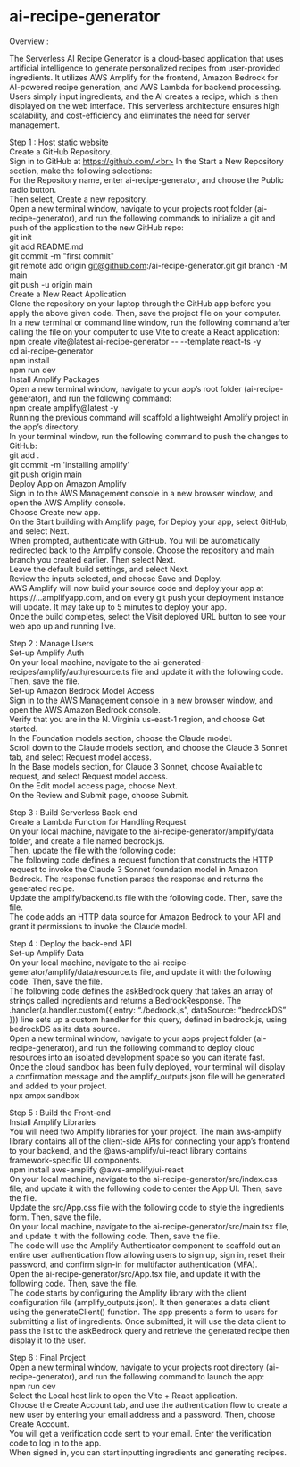 # ai-recipe-generator
Overview :

The Serverless AI Recipe Generator is a cloud-based application that uses artificial intelligence to generate personalized recipes from user-provided ingredients. It utilizes AWS Amplify for the frontend, Amazon Bedrock for AI-powered recipe generation, and AWS Lambda for backend processing. Users simply input ingredients, and the AI creates a recipe, which is then displayed on the web interface. This serverless architecture ensures high scalability, and cost-efficiency and eliminates the need for server management.

Step 1 : Host static website<br>
Create a GitHub Repository.<br>
Sign in to GitHub at https://github.com/.<br>
In the Start a New Repository section, make the following selections:<br>
For the Repository name, enter ai-recipe-generator, and choose the Public radio button.<br>
Then select, Create a new repository.<br>
Open a new terminal window, navigate to your projects root folder (ai-recipe-generator), and run the following commands to initialize a git and push of the application to the new GitHub repo:<br>
git init <br>
git add README.md <br>
git commit -m "first commit" <br>
git remote add origin git@github.com:<your-username>/ai-recipe-generator.git git branch -M main <br>
git push -u origin main<br>
Create a New React Application<br>
Clone the repository on your laptop through the GitHub app before you apply the above given code. Then, save the project file on your computer.<br>
In a new terminal or command line window, run the following command after calling the file on your computer to use Vite to create a React application:<br>
npm create vite@latest ai-recipe-generator -- --template react-ts -y<br>
cd ai-recipe-generator<br>
npm install<br>
npm run dev<br>
Install Amplify Packages<br>
Open a new terminal window, navigate to your app’s root folder (ai-recipe-generator), and run the following command:<br>
npm create amplify@latest -y<br>
Running the previous command will scaffold a lightweight Amplify project in the app’s directory. <br>
In your terminal window, run the following command to push the changes to GitHub: <br>
git add .<br>
git commit -m 'installing amplify'<br>
git push origin main<br>
Deploy App on Amazon Amplify<br>
Sign in to the AWS Management console in a new browser window, and open the AWS Amplify console.<br>
Choose Create new app. <br>
On the Start building with Amplify page, for Deploy your app, select GitHub, and select Next.<br>
When prompted, authenticate with GitHub. You will be automatically redirected back to the Amplify console. Choose the repository and main branch you created earlier. Then select Next.<br>
Leave the default build settings, and select Next.<br>
Review the inputs selected, and choose Save and Deploy.<br>
AWS Amplify will now build your source code and deploy your app at https://…amplifyapp.com, and on every git push your deployment instance will update. It may take up to 5 minutes to deploy your app.<br>
Once the build completes, select the Visit deployed URL button to see your web app up and running live. <br>

Step 2 : Manage Users<br>
Set-up Amplify Auth<br>
On your local machine, navigate to the ai-generated-recipes/amplify/auth/resource.ts file and update it with the following code. Then, save the file.<br>
Set-up Amazon Bedrock Model Access<br>
Sign in to the AWS Management console in a new browser window, and open the AWS Amazon Bedrock console.<br>
Verify that you are in the N. Virginia us-east-1 region, and choose Get started.<br>
In the Foundation models section, choose the Claude model.<br>
Scroll down to the Claude models section, and choose the Claude 3 Sonnet tab, and select Request model access.<br>
In the Base models section, for Claude 3 Sonnet, choose Available to request, and select Request model access.<br>
On the Edit model access page, choose Next.<br>
On the Review and Submit page, choose Submit.<br>

Step 3 : Build Serverless Back-end<br>
Create a Lambda Function for Handling Request<br>
On your local machine, navigate to the ai-recipe-generator/amplify/data folder, and create a file named bedrock.js. <br>
Then, update the file with the following code:<br>
The following code defines a request function that constructs the HTTP request to invoke the Claude 3 Sonnet foundation model in Amazon Bedrock. The response function parses the response and returns the generated recipe.<br>
Update the amplify/backend.ts file with the following code. Then, save the file.<br>
The code adds an HTTP data source for Amazon Bedrock to your API and grant it permissions to invoke the Claude model.<br>

Step 4 : Deploy the back-end API<br>
Set-up Amplify Data<br>
On your local machine, navigate to the ai-recipe-generator/amplify/data/resource.ts file, and update it with the following code. Then, save the file.<br>
The following code defines the askBedrock query that takes an array of strings called ingredients and returns a BedrockResponse. The .handler(a.handler.custom({ entry: “./bedrock.js”, dataSource: “bedrockDS” })) line sets up a custom handler for this query, defined in bedrock.js, using bedrockDS as its data source.<br>
Open a new terminal window, navigate to your apps project folder (ai-recipe-generator), and run the following command to deploy cloud resources into an isolated development space so you can iterate fast.<br>
Once the cloud sandbox has been fully deployed, your terminal will display a confirmation message and the amplify_outputs.json file will be generated and added to your project. <br>
npx ampx sandbox<br>

Step 5 : Build the Front-end<br>
Install Amplify Libraries<br>
You will need two Amplify libraries for your project. The main aws-amplify library contains all of the client-side APIs for connecting your app’s frontend to your backend, and the @aws-amplify/ui-react library contains framework-specific UI components.<br>
npm install aws-amplify @aws-amplify/ui-react<br>
On your local machine, navigate to the ai-recipe-generator/src/index.css file, and update it with the following code to center the App UI. Then, save the file.<br>
Update the src/App.css file with the following code to style the ingredients form. Then, save the file.<br>
On your local machine, navigate to the ai-recipe-generator/src/main.tsx file, and update it with the following code. Then, save the file.<br>
The code will use the Amplify Authenticator component to scaffold out an entire user authentication flow allowing users to sign up, sign in, reset their password, and confirm sign-in for multifactor authentication (MFA).<br>
Open the ai-recipe-generator/src/App.tsx file, and update it with the following code. Then, save the file.<br>
The code starts by configuring the Amplify library with the client configuration file (amplify_outputs.json). It then generates a data client using the generateClient() function. The app presents a form to users for submitting a list of ingredients. Once submitted, it will use the data client to pass the list to the askBedrock query and retrieve the generated recipe then display it to the user.<br>

Step 6 : Final Project<br>
Open a new terminal window, navigate to your projects root directory (ai-recipe-generator), and run the following command to launch the app:<br>
npm run dev<br>
Select the Local host link to open the Vite + React application.<br>
Choose the Create Account tab, and use the authentication flow to create a new user by entering your email address and a password. Then, choose Create Account.<br>
You will get a verification code sent to your email. Enter the verification code to log in to the app.<br>
When signed in, you can start inputting ingredients and generating recipes.<br>
